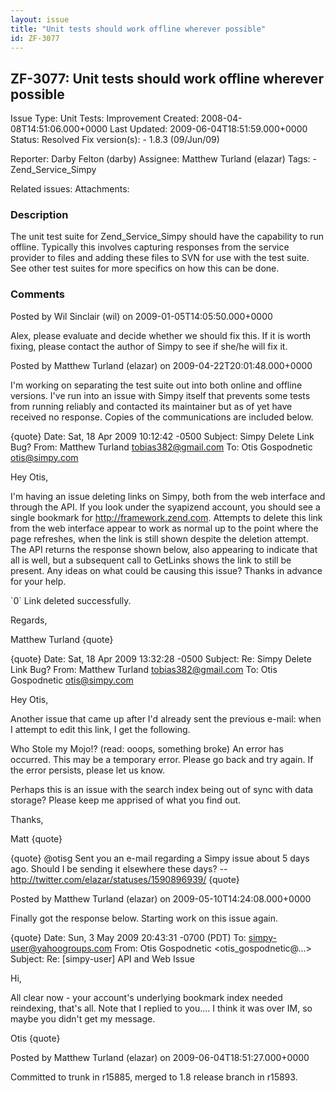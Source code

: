 ```yaml
---
layout: issue
title: "Unit tests should work offline wherever possible"
id: ZF-3077
---
```


ZF-3077: Unit tests should work offline wherever possible
---------------------------------------------------------

 Issue Type: Unit Tests: Improvement Created: 2008-04-08T14:51:06.000+0000 Last Updated: 2009-06-04T18:51:59.000+0000 Status: Resolved Fix version(s): - 1.8.3 (09/Jun/09)
 
 Reporter:  Darby Felton (darby)  Assignee:  Matthew Turland (elazar)  Tags: - Zend\_Service\_Simpy
 
 Related issues: 
 Attachments: 
### Description

The unit test suite for Zend\_Service\_Simpy should have the capability to run offline. Typically this involves capturing responses from the service provider to files and adding these files to SVN for use with the test suite. See other test suites for more specifics on how this can be done.

 

 

### Comments

Posted by Wil Sinclair (wil) on 2009-01-05T14:05:50.000+0000

Alex, please evaluate and decide whether we should fix this. If it is worth fixing, please contact the author of Simpy to see if she/he will fix it.

 

 

Posted by Matthew Turland (elazar) on 2009-04-22T20:01:48.000+0000

I'm working on separating the test suite out into both online and offline versions. I've run into an issue with Simpy itself that prevents some tests from running reliably and contacted its maintainer but as of yet have received no response. Copies of the communications are included below.

{quote} Date: Sat, 18 Apr 2009 10:12:42 -0500 Subject: Simpy Delete Link Bug? From: Matthew Turland [tobias382@gmail.com](mailto:tobias382@gmail.com) To: Otis Gospodnetic [otis@simpy.com](mailto:otis@simpy.com)

Hey Otis,

I'm having an issue deleting links on Simpy, both from the web interface and through the API. If you look under the syapizend account, you should see a single bookmark for <http://framework.zend.com>. Attempts to delete this link from the web interface appear to work as normal up to the point where the page refreshes, when the link is still shown despite the deletion attempt. The API returns the response shown below, also appearing to indicate that all is well, but a subsequent call to GetLinks shows the link to still be present. Any ideas on what could be causing this issue? Thanks in advance for your help.

<?xml version="1.0" encoding="utf-8" ?> `0` Link deleted successfully.

Regards,

Matthew Turland {quote}

{quote} Date: Sat, 18 Apr 2009 13:32:28 -0500 Subject: Re: Simpy Delete Link Bug? From: Matthew Turland [tobias382@gmail.com](mailto:tobias382@gmail.com) To: Otis Gospodnetic [otis@simpy.com](mailto:otis@simpy.com)

Hey Otis,

Another issue that came up after I'd already sent the previous e-mail: when I attempt to edit this link, I get the following.

Who Stole my Mojo!? (read: ooops, something broke) An error has occurred. This may be a temporary error. Please go back and try again. If the error persists, please let us know.

Perhaps this is an issue with the search index being out of sync with data storage? Please keep me apprised of what you find out.

Thanks,

Matt {quote}

{quote} @otisg Sent you an e-mail regarding a Simpy issue about 5 days ago. Should I be sending it elsewhere these days? -- <http://twitter.com/elazar/statuses/1590896939/> {quote}

 

 

Posted by Matthew Turland (elazar) on 2009-05-10T14:24:08.000+0000

Finally got the response below. Starting work on this issue again.

{quote} Date: Sun, 3 May 2009 20:43:31 -0700 (PDT) To: simpy-user@yahoogroups.com From: Otis Gospodnetic <otis\_gospodnetic@...> Subject: Re: [simpy-user] API and Web Issue

Hi,

All clear now - your account's underlying bookmark index needed reindexing, that's all. Note that I replied to you.... I think it was over IM, so maybe you didn't get my message.

Otis {quote}

 

 

Posted by Matthew Turland (elazar) on 2009-06-04T18:51:27.000+0000

Committed to trunk in r15885, merged to 1.8 release branch in r15893.

 

 